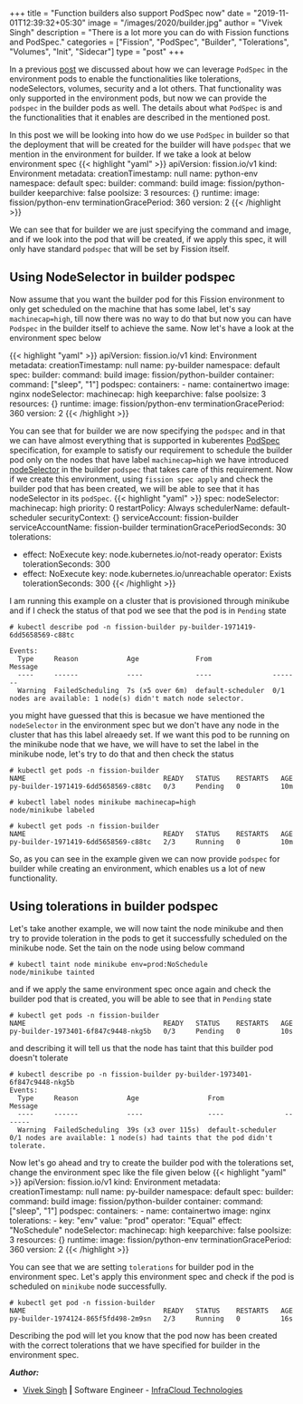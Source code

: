 
+++
title = "Function builders also support PodSpec now"
date = "2019-11-01T12:39:32+05:30"
image = "/images/2020/builder.jpg"
author = "Vivek Singh"
description = "There is a lot more you can do with Fission functions and PodSpec."
categories = ["Fission", "PodSpec", "Builder", "Tolerations", "Volumes", "Init", "Sidecar"]
type = "post"
+++


In a previous [post](/fission_pod_specs) we discussed about how we can leverage `PodSpec` in the environment pods to enable the functionalities like tolerations, nodeSelectors, volumes, security and a lot others. That functionality was only supported in the environment pods, but now we can provide the `podspec` in the builder pods as well. The details about what `PodSpec` is and the functionalities that it enables are described in the mentioned post. 

In this post we will be looking into how do we use `PodSpec` in builder so that the deployment that will be created for the builder will have `podspec` that we mention in the environment for builder. If we take a look at below environment spec
{{< highlight "yaml" >}}
apiVersion: fission.io/v1
kind: Environment
metadata:
  creationTimestamp: null
  name: python-env
  namespace: default
spec:
  builder:
    command: build
    image: fission/python-builder
  keeparchive: false
  poolsize: 3
  resources: {}
  runtime:
    image: fission/python-env
  terminationGracePeriod: 360
  version: 2
{{< /highlight  >}}

 
We can see that for builder we are just specifying the command and image, and if we look into the pod that will be created, if we apply this spec, it will only have standard `podspec` that will be set by Fission itself.

## Using NodeSelector in builder podspec
Now assume that you want the builder pod for this Fission environment to only get scheduled on the machine that has some label, let's say `machinecap=high`, till now there was no way to do that but now you can have `Podspec` in the builder itself to achieve the same. Now let's have a look at the environment spec below

{{< highlight "yaml" >}}
apiVersion: fission.io/v1
kind: Environment
metadata:
  creationTimestamp: null
  name: py-builder
  namespace: default
spec:
  builder:
    command: build
    image: fission/python-builder
    container: 
      command: ["sleep", "1"]
    podspec:
      containers:
      - name: containertwo 
        image: nginx 
      nodeSelector: 
        machinecap: high 
  keeparchive: false
  poolsize: 3
  resources: {}
  runtime:
    image: fission/python-env
    terminationGracePeriod: 360
  version: 2
{{< /highlight  >}}

You can see that for builder we are now specifying the `podspec` and in that we can have almost everything that is supported in kuberentes [PodSpec](https://kubernetes.io/docs/reference/generated/kubernetes-api/v1.19/#pod-v1-core) specification, for example to satisfy our requirement to schedule the builder pod only on the nodes that have label `machinecap=high` we have introduced [nodeSelector](https://kubernetes.io/docs/concepts/configuration/assign-pod-node/#nodeselector) in the builder `podspec` that takes care of this requirement.
Now if we create this environment, using `fission spec apply` and check the builder pod that has been created, we will be able to see that it has nodeSelector in its `podSpec`.
{{< highlight "yaml" >}}
spec:
  nodeSelector:
    machinecap: high
  priority: 0
  restartPolicy: Always
  schedulerName: default-scheduler
  securityContext: {}
  serviceAccount: fission-builder
  serviceAccountName: fission-builder
  terminationGracePeriodSeconds: 30
  tolerations:
  - effect: NoExecute
    key: node.kubernetes.io/not-ready
    operator: Exists
    tolerationSeconds: 300
  - effect: NoExecute
    key: node.kubernetes.io/unreachable
    operator: Exists
    tolerationSeconds: 300
{{< /highlight >}}

I am running this example on a cluster that is provisioned through minikube and if I check the status of that pod we see that the pod is in `Pending` state  
```
# kubectl describe pod -n fission-builder py-builder-1971419-6dd5658569-c88tc

Events:
  Type     Reason            Age              From               Message
  ----     ------            ----             ----               -------
  Warning  FailedScheduling  7s (x5 over 6m)  default-scheduler  0/1 nodes are available: 1 node(s) didn't match node selector.

```
you might have guessed that this is becasue we have mentioned the `nodeSelector` in the environment spec but we don't have any node in the cluster that has this label alreaedy set. If we want this pod to be running on the minikube node that we have, we will have to set the label in the minikube node, let's try to do that and then check the status 
```
# kubectl get pods -n fission-builder 
NAME                                  READY   STATUS    RESTARTS   AGE
py-builder-1971419-6dd5658569-c88tc   0/3     Pending   0          10m

# kubectl label nodes minikube machinecap=high
node/minikube labeled

# kubectl get pods -n fission-builder 
NAME                                  READY   STATUS    RESTARTS   AGE
py-builder-1971419-6dd5658569-c88tc   2/3     Running   0          10m
```

So, as you can see in the example given we can now provide `podspec` for builder while creating an environment, which enables us a lot of new functionality. 

## Using tolerations in builder podspec 
Let's take another example, we will now taint the node minikube and then try to provide toleration in the pods to get it successfully scheduled on the minikube node. Set the tain on the node using below command
```
# kubectl taint node minikube env=prod:NoSchedule
node/minikube tainted
```
and if we apply the same environment spec once again and check the builder pod that is created, you will be able to see that in `Pending` state
```
# kubectl get pods -n fission-builder
NAME                                  READY   STATUS    RESTARTS   AGE
py-builder-1973401-6f847c9448-nkg5b   0/3     Pending   0          10s
```
and describing it will tell us that the node has taint that this builder pod doesn't tolerate
```
# kubectl describe po -n fission-builder py-builder-1973401-6f847c9448-nkg5b
Events:
  Type     Reason            Age                 From               Message
  ----     ------            ----                ----               -------
  Warning  FailedScheduling  39s (x3 over 115s)  default-scheduler  0/1 nodes are available: 1 node(s) had taints that the pod didn't tolerate.

```

Now let's go ahead and try to create the builder pod with the tolerations set, change the environment spec like the file given below 
{{< highlight "yaml" >}}
apiVersion: fission.io/v1
kind: Environment
metadata:
  creationTimestamp: null
  name: py-builder
  namespace: default
spec:
  builder:
    command: build
    image: fission/python-builder
    container: 
      command: ["sleep", "1"]
    podspec:
      containers:
      - name: containertwo 
        image: nginx 
      tolerations:
      - key: "env"
        value: "prod"
        operator: "Equal" 
        effect: "NoSchedule"
      nodeSelector: 
        machinecap: high 
  keeparchive: false
  poolsize: 3
  resources: {}
  runtime:
    image: fission/python-env
    terminationGracePeriod: 360
  version: 2
{{< /highlight >}}

You can see that we are setting `tolerations` for builder pod in the environment spec. Let's apply this environment spec and check if the pod is scheduled on `minikube` node successfully.
```
# kubectl get pod -n fission-builder   
NAME                                  READY   STATUS    RESTARTS   AGE
py-builder-1974124-865f5fd498-2m9sn   2/3     Running   0          16s
```
Describing the pod will let you know that the pod now has been created with the correct tolerations that we have specified for builder in the environment spec.

**_Author:_**

* [Vivek Singh](https://viveksingh.dev)  **|**  Software Engineer - [InfraCloud Technologies](http://infracloud.io/)
